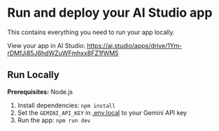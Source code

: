 

# Run and deploy your AI Studio app

This contains everything you need to run your app locally.

View your app in AI Studio: https://ai.studio/apps/drive/1Ym-rDMfJi85J6hdWZuWFmhxx8FZ1fWM5

## Run Locally

**Prerequisites:** Node.js

1. Install dependencies:
   `npm install`
2. Set the `GEMINI_API_KEY` in [.env.local](.env.local) to your Gemini API key
3. Run the app:
   `npm run dev`
